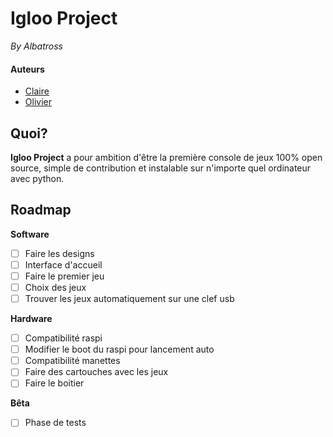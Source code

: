 # Igloo Project
*By Albatross*
#### Auteurs

- [Claire](https://github.com/mrroboobs)
- [Olivier]('https://github.com/aweirdwhale')


## Quoi?
**Igloo Project** a pour ambition d'être la première console de jeux 100% open source, simple de contribution et instalable sur n'importe quel ordinateur avec python.


## Roadmap

**Software**
* [ ]  Faire les designs
* [ ]  Interface d'accueil
* [ ]  Faire le premier jeu
* [ ]  Choix des jeux
* [ ]  Trouver les jeux automatiquement sur une clef usb

**Hardware**
* [ ]  Compatibilité raspi
* [ ]  Modifier le boot du raspi pour lancement auto
* [ ]  Compatibilité manettes
* [ ]  Faire des cartouches avec les jeux
* [ ]  Faire le boitier

**Bêta**
* [ ]  Phase de tests
